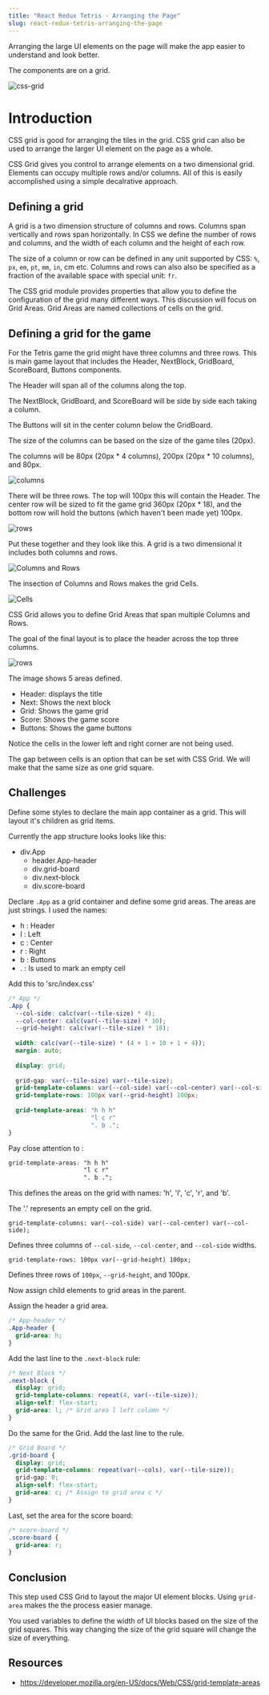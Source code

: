 ```yaml
---
title: "React Redux Tetris - Arranging the Page"
slug: react-redux-tetris-arranging-the-page
---
```


Arranging the large UI elements on the page will 
make the app easier to understand and look better.

The components are on a grid. 

![css-grid](assets/css-grid.png)

# Introduction 

CSS grid is good for arranging the tiles in the
grid. CSS grid can also be used to arrange the 
larger UI element on the page as a whole. 

CSS Grid gives you control to arrange elements on 
a two dimensional grid. Elements can occupy multiple 
rows and/or columns. All of this is easily accomplished 
using a simple decalrative approach. 

## Defining a grid

A grid is a two dimension structure of columns and rows. 
Columns span vertically and rows span horizontally. 
In CSS we define the number of rows and columns, and the 
width of each column and the height of each row. 

The size of a column or row can be defined in any unit 
supported by CSS: `%`, `px`, `em`, `pt`, `mm`, `in`, cm etc. 
Columns and rows can also also be specified as a fraction 
of the available space with special unit: `fr`. 

The CSS grid module provides properties that allow you 
to define the configuration of the grid many different 
ways. This discussion will focus on Grid Areas. Grid Areas 
are named collections of cells on the grid. 

## Defining a grid for the game

For the Tetris game the grid might have three columns and
three rows. This is main game layout that includes the 
Header, NextBlock, GridBoard, ScoreBoard, Buttons components. 

The Header will span all of the columns along the top. 

The NextBlock, GridBoard, and ScoreBoard will be side by 
side each taking a column. 

The Buttons will sit in the center column below the 
GridBoard. 

The size of the columns can be based on the size of the 
game tiles (20px). 

The columns will be 80px (20px * 4 columns), 200px (20px * 
10 columns), and 80px. 

![columns](./assets/tetris-grid-columns.png)

There will be three rows. The top will 100px this will 
contain the Header. The center row will be sized to fit the
game grid 360px (20px * 18), and the bottom row will hold 
the buttons (which haven't been made yet) 100px.

![rows](./assets/tetris-grid-rows.png)

Put these together and they look like this. A grid is a 
two dimensional it includes both columns and rows. 

![Columns and Rows](./assets/tetris-grid-cols-rows.png)

The insection of Columns and Rows makes the grid Cells. 

![Cells](./assets/tetris-grid-cells.png)

CSS Grid allows you to define Grid Areas that span 
multiple Columns and Rows. 

The goal of the final layout is to place the header across 
the top three columns. 

![rows](./assets/tetris-grid-areas.png)

The image shows 5 areas defined. 

- Header: displays the title
- Next: Shows the next block 
- Grid: Shows the game grid
- Score: Shows the game score
- Buttons: Shows the game buttons

Notice the cells in the lower left and right corner are 
not being used. 

The gap between cells is an option that can be set with 
CSS Grid. We will make that the same size as one grid square. 

## Challenges

Define some styles to declare the main app container as a 
grid. This will layout it's children as grid items. 

Currently the app structure looks looks like this:  

- div.App
  - header.App-header
  - div.grid-board
  - div.next-block
  - div.score-board

Declare `.App` as a grid container and define some grid areas. 
The areas are just strings. I used the names: 

- h : Header
- l : Left 
- c : Center
- r : Right
- b : Buttons
- . : Is used to mark an empty cell

Add this to 'src/index.css'

```CSS
/* App */
.App {
  --col-side: calc(var(--tile-size) * 4);
  --col-center: calc(var(--tile-size) * 10);
  --grid-height: calc(var(--tile-size) * 18);
  
  width: calc(var(--tile-size) * (4 + 1 + 10 + 1 + 4));
  margin: auto;
  
  display: grid;
  
  grid-gap: var(--tile-size) var(--tile-size);
  grid-template-columns: var(--col-side) var(--col-center) var(--col-side);
  grid-template-rows: 100px var(--grid-height) 100px;
  
  grid-template-areas: "h h h"
                       "l c r"
                       ". b .";
}
```

Pay close attention to :

```CSS
grid-template-areas: "h h h"
                     "l c r"
                     ". b .";
```

This defines the areas on the grid with names: 'h', 'l', 'c', 'r', 
and 'b'. 

The '.' represents an empty cell on the grid. 

`grid-template-columns: var(--col-side) var(--col-center) var(--col-side);`

Defines three columns of `--col-side`, `--col-center`, and `--col-side` 
widths. 

`grid-template-rows: 100px var(--grid-height) 100px;` 

Defines three rows of `100px`, `--grid-height`, and 100px. 

Now assign child elements to grid areas in the parent. 

Assign the header a grid area. 

```CSS
/* App-header */
.App-header {
  grid-area: h;
}
```

Add the last line to the `.next-block` rule:

```CSS
/* Next Block */
.next-block {
  display: grid;
  grid-template-columns: repeat(4, var(--tile-size));
  align-self: flex-start;
  grid-area: l; /* Grid area l left column */
}
```

Do the same for the Grid. Add the last line to the rule. 

```CSS
/* Grid Board */
.grid-board {
  display: grid;
  grid-template-columns: repeat(var(--cols), var(--tile-size));
  grid-gap: 0;
  align-self: flex-start;
  grid-area: c; /* Assign to grid area c */
}
```

Last, set the area for the score board:

```CSS
/* score-board */
.score-board {
  grid-area: r;
}
```

## Conclusion 

This step used CSS Grid to layout the major UI element blocks. 
Using `grid-area` makes the the process easier manage. 

You used variables to define the width of UI blocks based on the 
size of the grid squares. This way changing the size of the grid
square will change the size of everything. 

## Resources

- https://developer.mozilla.org/en-US/docs/Web/CSS/grid-template-areas

